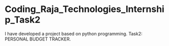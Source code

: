 # Coding_Raja_Technologies_Internship_Task2
I have developed a project based on python programming. Task2: PERSONAL BUDGET TRACKER.
